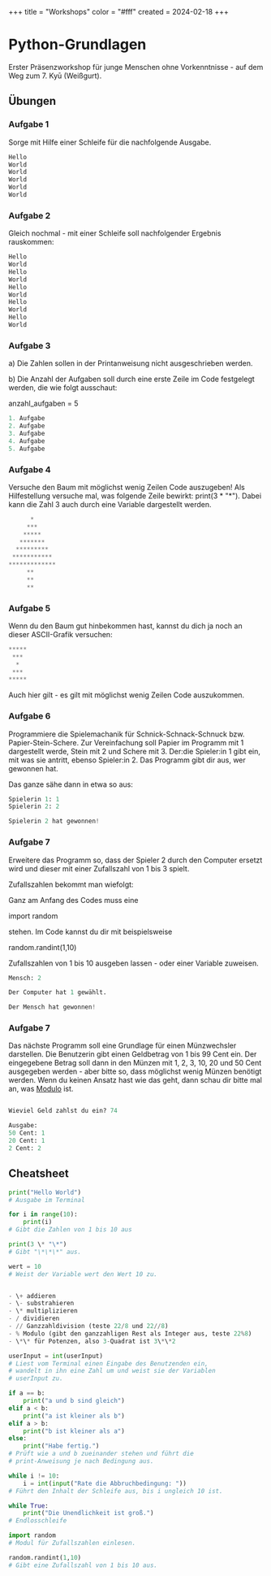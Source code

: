 +++
title = "Workshops"
color = "#fff"
created = 2024-02-18
+++

<script lang="ts">
  import Figure from '$lib/components/Figure.svelte';
</script>

# Python-Grundlagen

Erster Präsenzworkshop für junge Menschen ohne Vorkenntnisse - auf dem Weg zum 7. Kyū (Weißgurt).


## Übungen


### Aufgabe 1

Sorge mit Hilfe einer Schleife für die nachfolgende Ausgabe.



```python:Aufgabe_1.py
Hello
World
World
World
World
World
```



### Aufgabe 2

Gleich nochmal - mit einer Schleife soll nachfolgender Ergebnis rauskommen:



```python:Aufgabe_2.py
Hello
World
Hello
World
Hello
World
Hello
World
Hello
World
```



### Aufgabe 3

a) Die Zahlen sollen in der Printanweisung nicht ausgeschrieben werden.

b) Die Anzahl der Aufgaben soll durch eine erste Zeile im Code festgelegt werden, die wie folgt ausschaut:

anzahl_aufgaben = 5



```python:Aufgabe_3.py
1. Aufgabe
2. Aufgabe
3. Aufgabe
4. Aufgabe
5. Aufgabe
```



### Aufgabe 4

Versuche den Baum mit möglichst wenig Zeilen Code auszugeben! Als Hilfestellung versuche mal, was folgende Zeile bewirkt: print(3 \* "\*"). Dabei kann die Zahl 3 auch durch eine Variable dargestellt werden.



```python:Baum.py
      *
     ***
    *****
   *******
  *********
 ***********
*************
     **
     **
     **
```



### Aufgabe 5

Wenn du den Baum gut hinbekommen hast, kannst du dich ja noch an dieser
ASCII-Grafik versuchen:



```python:Sanduhr.py
*****
 ***
  *
 ***
*****
```

Auch hier gilt - es gilt mit möglichst wenig Zeilen Code auszukommen.



### Aufgabe 6

Programmiere die Spielemachanik für Schnick-Schnack-Schnuck bzw. Papier-Stein-Schere.
Zur Vereinfachung soll Papier im Programm mit 1 dargestellt werde, Stein mit 2
und Schere mit 3. Der:die Spieler:in 1 gibt ein, mit was sie antritt, ebenso Spieler:in 2.
Das Programm gibt dir aus, wer gewonnen hat.

Das ganze sähe dann in etwa so aus:



```python:schnick_schnack_schnuck.py
Spielerin 1: 1
Spielerin 2: 2

Spielerin 2 hat gewonnen!

```



### Aufgabe 7

Erweitere das Programm so, dass der Spieler 2 durch den Computer ersetzt wird
und dieser mit einer Zufallszahl von 1 bis 3 spielt.

Zufallszahlen bekommt man wiefolgt:

Ganz am Anfang des Codes muss eine

import random

stehen. Im Code kannst du dir mit beispielsweise

random.randint(1,10)

Zufallszahlen von 1 bis 10 ausgeben lassen - oder einer Variable zuweisen.



```python:Aufgabe_7_schnick_schnack_schnuck.py
Mensch: 2

Der Computer hat 1 gewählt.

Der Mensch hat gewonnen!

```



### Aufgabe 7

Das nächste Programm soll eine Grundlage für einen Münzwechsler darstellen. Die Benutzerin gibt einen Geldbetrag von 1
bis 99 Cent ein. Der eingegebene Betrag soll dann in den Münzen mit 1, 2, 3, 10, 20 und 50 Cent ausgegeben werden - aber
bitte so, dass möglichst wenig Münzen benötigt werden. Wenn du keinen Ansatz hast wie das geht, dann schau dir bitte mal an, was [Modulo](https://meinstein.ch/math/die-modulo-rechnung-einfach-erklaert/) ist.



```python:Aufgabe_7_Muenzwechsler.py

Wieviel Geld zahlst du ein? 74

Ausgabe:
50 Cent: 1
20 Cent: 1
2 Cent: 2

```



## Cheatsheet

```python:cheatsheet.py
print("Hello World")
# Ausgabe im Terminal

for i in range(10):
    print(i)
# Gibt die Zahlen von 1 bis 10 aus

print(3 \* "\*")
# Gibt "\*\*\*" aus.

wert = 10
# Weist der Variable wert den Wert 10 zu.


- \+ addieren
- \- substrahieren
- \* multiplizieren
- / dividieren
- // Ganzzahldivision (teste 22/8 und 22//8)
- % Modulo (gibt den ganzzahligen Rest als Integer aus, teste 22%8)
- \*\* für Potenzen, also 3-Quadrat ist 3\*\*2

userInput = int(userInput)
# Liest vom Terminal einen Eingabe des Benutzenden ein,
# wandelt in ihn eine Zahl um und weist sie der Variablen
# userInput zu.

if a == b:
    print("a und b sind gleich")
elif a < b:
    print("a ist kleiner als b")
elif a > b:
    print("b ist kleiner als a")
else:
    print("Habe fertig.")
# Prüft wie a und b zueinander stehen und führt die
# print-Anweisung je nach Bedingung aus.

while i != 10:
    i = int(input("Rate die Abbruchbedingung: "))
# Führt den Inhalt der Schleife aus, bis i ungleich 10 ist.

while True:
    print("Die Unendlichkeit ist groß.")
# Endlosschleife

import random
# Modul für Zufallszahlen einlesen.

random.randint(1,10)
# Gibt eine Zufallszahl von 1 bis 10 aus.

```
